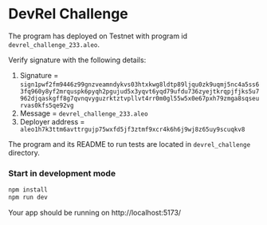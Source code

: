 # DevRel Challenge

The program has deployed on Testnet with program id `devrel_challenge_233.aleo`.

Verify signature with the following details:
1. Signature = `sign1pwf2fm9446z99gnzveamndykvs03htxkwg8ldtp89ljqu0zk9uqmj5nc4a5ss63fq960y8yf2mrquspk6pyqh2pgujud5x3yqvt6yqd79ufdu736zyejtkrqpjfjks5u7962djqaskgff8g7qvnqvyguzrktztvpllvt4rr0m0gl55w5x0e67pxh79zmga8sqseurvas0kfs5qe92vg`
2. Message = `devrel_challenge_233.aleo`
3. Deployer address = `
aleo1h7k3ttm6avttrgujp75wxfd5jf3ztmf9xcr4k6h6j9wj8z65uy9scuqkv8`

The program and its README to run tests are located in `devrel_challenge` directory.

### Start in development mode

```bash
npm install
npm run dev
```

Your app should be running on http://localhost:5173/
